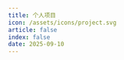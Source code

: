 ```yaml
---
title: 个人项目
icon: /assets/icons/project.svg
article: false
index: false
date: 2025-09-10
---
```


<Catalog />
